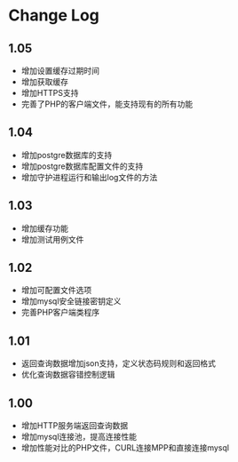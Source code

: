 Change Log
===================

1.05
-------------
- 增加设置缓存过期时间
- 增加获取缓存
- 增加HTTPS支持
- 完善了PHP的客户端文件，能支持现有的所有功能 

1.04
-------------
- 增加postgre数据库的支持
- 增加postgre数据库配置文件的支持
- 增加守护进程运行和输出log文件的方法 

1.03
-------------
- 增加缓存功能
- 增加测试用例文件

1.02
-------------
- 增加可配置文件选项
- 增加mysql安全链接密钥定义 
- 完善PHP客户端类程序 

1.01
-------------
- 返回查询数据增加json支持，定义状态码规则和返回格式 
- 优化查询数据容错控制逻辑 

1.00
-------------
- 增加HTTP服务端返回查询数据 
- 增加mysql连接池，提高连接性能 
- 增加性能对比的PHP文件，CURL连接MPP和直接连接mysql 

